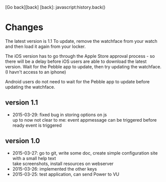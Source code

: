 [Go back][back]
[back]: javascript:history.back()

Changes
========

The latest version is 1.1  To update, remove the watchface from your
watch and then load it again from your locker.

The iOS version has to go through the Apple Store approval process - so
there will be a delay before iOS users are able to download the latest
version.  Wait for the Pebble app to update, then try updating the
watchface. (I havn't access to an iphone)

Android users do not need to wait for the Pebble app to update before
updating the watchface.

version 1.1
-------------
* 2015-03-29: fixed bug in storing options on js   
              up to now not clear to me: event appmessage can be triggered
              before ready event is triggered
              
version 1.0
-------------
* 2015-03-27: go to git, write some doc, create simple configuration site  
            with a small help text  
            take screenshots, install resources on webserver 
* 2015-03-26: implemented the other keys
* 2015-03-25: test application, can send Power to VU